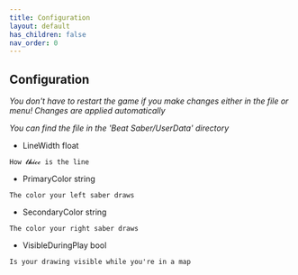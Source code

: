 ```yaml
---
title: Configuration
layout: default
has_children: false
nav_order: 0
---
```

## Configuration
*You don't have to restart the game if you make changes either in the file or menu! Changes are applied automatically*

*You can find the file in the 'Beat Saber/UserData' directory*

- LineWidth <span class="variable-type float">float</span>
```
How 𝓽𝓱𝓲𝓬𝓬 is the line
```
- PrimaryColor <span class="variable-type string">string</span>
```
The color your left saber draws
```
- SecondaryColor <span class="variable-type string">string</span>
```
The color your right saber draws
```
- VisibleDuringPlay <span class="variable-type bool">bool</span>
```
Is your drawing visible while you're in a map
```